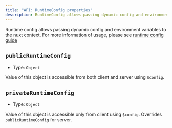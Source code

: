```yaml
---
title: "API: RuntimeConfig properties"
description: RuntimeConfig allows passing dynamic config and environment variables to the nuxt context
---
```


Runtime config allows passing dynamic config and environment variables to the nuxt context.
For more information of usage, please see [runtime config guide](/guide/runtime-config)

## `publicRuntimeConfig`

- Type: `Object`

Value of this object is accessible from both client and server using `$config`.

## `privateRuntimeConfig`

- Type: `Object`

Value of this object is accessible only from client using `$config`. Overrides `publicRuntimeConfig` for server.
